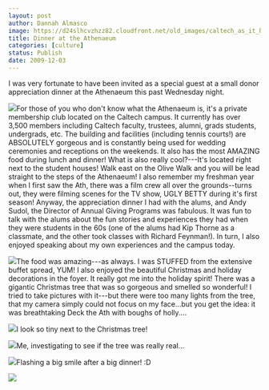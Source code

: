 ```yaml
---
layout: post
author: Dannah Almasco
image: https://d24slhcvzhzz82.cloudfront.net/old_images/caltech_as_it_happens/6a0105349b8251970b0120a703d9ee970b.jpg
title: Dinner at the Athenaeum
categories: [culture]
status: Publish
date: 2009-12-03
---
```


I was very fortunate to have been invited as a special guest at a small donor appreciation dinner at the Athenaeum this past Wednesday night. 


![](https://d24slhcvzhzz82.cloudfront.net/old_images/caltech_as_it_happens/6a0105349b8251970b01287606722f970c.jpg)For those of you who don't know what the Athenaeum is, it's a private membership
club located on the Caltech campus. It currently has over 3,500 						members
including Caltech faculty, trustees, alumni, grads students, undergrads, etc. The building and facilities (including tennis courts!) are ABSOLUTELY gorgeous and is constantly being used for wedding ceremonies and receptions on the weekends. It also has the most AMAZING food during lunch and dinner! 
What is also really cool?---It's located right next to the student houses! Walk east on the Olive Walk and you will be lead straight to the steps of the Athenaeum! I also remember my freshman year when I first saw the Ath, there was a film crew all over the grounds--turns out, they were filming scenes for the TV show, UGLY BETTY during it's first season!
Anyway, the appreciation dinner I had with the alums, and Andy Sudol, the Director of Annual Giving Programs was fabulous. It was fun to talk with the alums about the fun stories and experiences they had when they were students in the 60s (one of the alums had Kip Thorne as a classmate, and the other took classes with Richard Feynman!). In turn, I also enjoyed speaking about my own experiences and the campus today.


![](https://d24slhcvzhzz82.cloudfront.net/old_images/caltech_as_it_happens/6a0105349b8251970b0120a703e44d970b.jpg)The food was amazing---as always. I was STUFFED from the extensive buffet spread, YUM! I also enjoyed the beautiful Christmas and holiday decorations in the foyer. It really got me into the holiday spirit! There was a gigantic Christmas tree that was so gorgeous and smelled so wonderful!
I tried to take pictures with it---but there were too many lights from the tree, that my camera simply could not focus on my face...but you get the idea: it was breathtaking
Deck the Ath with boughs of holly....


![](https://d24slhcvzhzz82.cloudfront.net/old_images/caltech_as_it_happens/6a0105349b8251970b0120a703e858970b.jpg)I look so tiny next to the Christmas tree!

![](https://d24slhcvzhzz82.cloudfront.net/old_images/caltech_as_it_happens/6a0105349b8251970b0120a703e948970b.jpg)Me, investigating to see if the tree was really real...


![](https://d24slhcvzhzz82.cloudfront.net/old_images/caltech_as_it_happens/6a0105349b8251970b0120a703e9b0970b.jpg)Flashing a big smile after a big dinner! :D

 						 	 

![](https://d24slhcvzhzz82.cloudfront.net/old_images/caltech_as_it_happens/6a0105349b8251970b012876067929970c.jpg)
